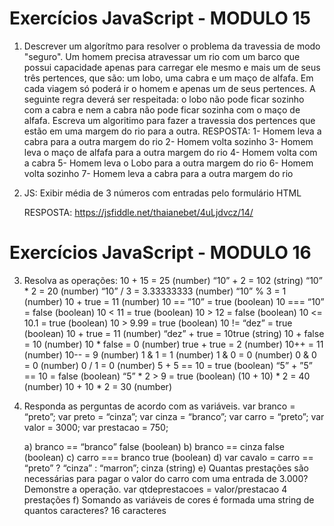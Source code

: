 # Exercícios JavaScript - MODULO 15
1. Descrever um algorítmo para resolver o problema da travessia de modo "seguro".
    Um homem precisa atravessar um rio com um barco que possui capacidade apenas
    para carregar ele mesmo e mais um de seus três pertences, que são: um lobo,
    uma cabra e um maço de alfafa. Em cada viagem só poderá ir o homem e apenas
    um de seus pertences. A seguinte regra deverá ser respeitada: o lobo não pode
    ficar sozinho com a cabra e nem a cabra não pode ficar sozinha com o maço de
    alfafa. Escreva um algoritimo para fazer a travessia dos pertences que estão
    em uma margem do rio para a outra.
RESPOSTA:
    1- Homem leva a cabra para a outra margem do rio
    2- Homem volta sozinho
    3- Homem leva o maço de alfafa para a outra margem do rio
    4- Homem volta com a cabra
    5- Homem leva o Lobo para a outra margem do rio
    6- Homem volta sozinho
    7- Homem leva a cabra para a outra margem do rio 

2. JS: Exibir média de 3 números com entradas pelo formulário HTML
    
    RESPOSTA:
    https://jsfiddle.net/thaianebet/4uLjdvcz/14/

# Exercícios JavaScript - MODULO 16
3. Resolva as operações:
    10 + 15 = 25 (number)
    “10” + 2 = 102 (string)
    “10” * 2 = 20 (number)
    “10” / 3 = 3.33333333 (number)
    “10” % 3 = 1 (number)
    10 + true = 11 (number)
    10 == ”10” = true (boolean)
    10 === “10” = false (boolean)
    10 < 11 = true (boolean)
    10 > 12 = false (boolean)
    10 <= 10.1 = true (boolean) 
    10 > 9.99 = true (boolean)
    10 != “dez” = true (boolean)
    10 + true = 11 (number)
    “dez” + true = 10true (string)
    10 + false = 10 (number)
    10 * false = 0 (number)
    true + true = 2 (number)
    10++ = 11 (number)
    10-- = 9 (number)
    1 & 1 = 1 (number)
    1 & 0 = 0 (number)
    0 & 0 = 0 (number)
    0 / 1 = 0 (number)
    5 + 5 == 10 = true (boolean)
    “5” + ”5” == 10 = false (boolean)
    “5” * 2 > 9 = true (boolean)
    (10 + 10) * 2 = 40 (number)
    10 + 10 * 2 = 30 (number)

4. Responda as perguntas de acordo com as variáveis.
var branco = “preto”;
var preto = “cinza”;
var cinza = “branco”;
var carro = “preto”;
var valor = 3000;
var prestacao = 750;

    a) branco == “branco”
        false (boolean)
    b) branco == cinza
        false (boolean)
    c) carro === branco
        true (boolean)
    d) var cavalo = carro == “preto” ? “cinza” : “marron”;
        cinza (string)
    e) Quantas prestações são necessárias para pagar o valor do carro com uma entrada
    de 3.000? Demonstre a operação.
        var qtdeprestacoes = valor/prestacao
        4 prestações
    f) Somando as variáveis de cores é formada uma string de quantos caracteres?
        16 caracteres